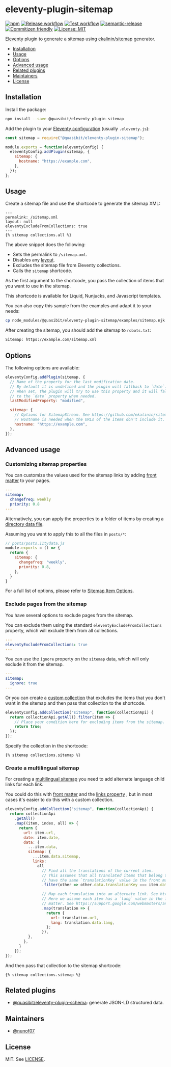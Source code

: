# eleventy-plugin-sitemap

[![npm](https://img.shields.io/npm/v/@quasibit/eleventy-plugin-sitemap)](https://www.npmjs.com/package/@quasibit/eleventy-plugin-sitemap)
[![Release workflow](https://github.com/quasibit/eleventy-plugin-sitemap/workflows/Release/badge.svg)](https://github.com/quasibit/eleventy-plugin-sitemap/actions?query=workflow%3ARelease)
[![Test workflow](https://github.com/quasibit/eleventy-plugin-sitemap/workflows/Test/badge.svg)](https://github.com/quasibit/eleventy-plugin-sitemap/actions?query=workflow%3ATest)
[![semantic-release](https://img.shields.io/badge/%20%20%F0%9F%93%A6%F0%9F%9A%80-semantic--release-e10079.svg)](https://github.com/semantic-release/semantic-release)
[![Commitizen friendly](https://img.shields.io/badge/commitizen-friendly-brightgreen.svg)](http://commitizen.github.io/cz-cli/)
[![License: MIT](https://img.shields.io/badge/License-MIT-yellow.svg)](https://opensource.org/licenses/MIT)

[Eleventy](https://www.11ty.dev/) plugin to generate a sitemap using [ekalinin/sitemap](https://github.com/ekalinin/sitemap.js) generator.

- [Installation](#installation)
- [Usage](#usage)
- [Options](#options)
- [Advanced usage](#advanced-usage)
- [Related plugins](#related-plugins)
- [Maintainers](#maintainers)
- [License](#license)

## Installation

Install the package:

```sh
npm install --save @quasibit/eleventy-plugin-sitemap
```

Add the plugin to your [Eleventy configuration](https://www.11ty.dev/docs/config/)
(usually `.eleventy.js`):

```js
const sitemap = require("@quasibit/eleventy-plugin-sitemap");

module.exports = function(eleventyConfig) {
  eleventyConfig.addPlugin(sitemap, {
    sitemap: {
      hostname: "https://example.com",
    },
  });
};
```

## Usage

Create a sitemap file and use the shortcode to generate the sitemap XML:

```njk
---
permalink: /sitemap.xml
layout: null
eleventyExcludeFromCollections: true
---
{% sitemap collections.all %}
```

The above snippet does the following:

- Sets the permalink to `/sitemap.xml`.
- Disables any [layout](https://www.11ty.dev/docs/layouts/).
- Excludes the sitemap file from Eleventy collections.
- Calls the `sitemap` shortcode.

As the first argument to the shortcode, you pass the collection of items that
you want to use in the sitemap.

This shortcode is available for Liquid, Nunjucks, and Javascript templates.

You can also copy this sample from the examples and adapt it to your needs:

```sh
cp node_modules/@quasibit/eleventy-plugin-sitemap/examples/sitemap.njk sitemap.njk
```

After creating the sitemap, you should add the sitemap to `robots.txt`:

```txt
Sitemap: https://example.com/sitemap.xml
```

## Options

The following options are available:

```js
eleventyConfig.addPlugin(sitemap, {
  // Name of the property for the last modification date.
  // By default it is undefined and the plugin will fallback to `date`.
  // When set, the plugin will try to use this property and it will fallback
  // to the `date` property when needed.
  lastModifiedProperty: "modified",

  sitemap: {
    // Options for SitemapStream. See https://github.com/ekalinin/sitemap.js/blob/master/api.md#sitemapstream
    // Hostname is needed when the URLs of the items don't include it.
    hostname: "https://example.com",
  },
});
```

## Advanced usage

### Customizing sitemap properties

You can customize the values used for the sitemap links by adding [front matter](https://www.11ty.dev/docs/data-frontmatter/)
to your pages.

```yaml
---
sitemap:
  changefreq: weekly
  priority: 0.8
---
```

Alternatively, you can apply the properties to a folder of items by creating a
[directory data file](https://www.11ty.dev/docs/data-template-dir/).

Assuming you want to apply this to all the files in `posts/*`:

```javascript
// posts/posts.11tydata.js
module.exports = () => {
  return {
    sitemap: {
      changefreq: "weekly",
      priority: 0.8,
    },
  }
}
```

For a full list of options, please refer to [Sitemap Item Options](https://github.com/ekalinin/sitemap.js/blob/master/api.md#sitemap-item-options).

### Exclude pages from the sitemap

You have several options to exclude pages from the sitemap.

You can exclude them using the standard `eleventyExcludeFromCollections`
property, which will exclude them from all collections.

```yaml
---
eleventyExcludeFromCollections: true
---
```

You can use the `ignore` property on the `sitemap` data, which will only
exclude it from the sitemap.

```yaml
---
sitemap:
  ignore: true
---
```

Or you can create a [custom collection](https://www.11ty.dev/docs/collections/#advanced-custom-filtering-and-sorting)
that excludes the items that you don't want in the sitemap and then pass that
collection to the shortcode.

```js
eleventyConfig.addCollection("sitemap", function(collectionApi) {
  return collectionApi.getAll().filter(item => {
    // Place your condition here for excluding items from the sitemap.
    return true;
  });
});
```

Specify the collection in the shortcode:

```njk
{% sitemap collections.sitemap %}
```

### Create a multilingual sitemap

For creating a [multilingual sitemap](https://webmasters.googleblog.com/2012/05/multilingual-and-multinational-site.html)
you need to add alternate  language child links for each link.

You could do this with [front matter](#customizing-sitemap-properties) and the
[links property](https://github.com/ekalinin/sitemap.js/blob/master/api.md#sitemap-item-options)
, but in most cases it's easier to do this with a custom collection.

```js
eleventyConfig.addCollection("sitemap", function(collectionApi) {
  return collectionApi
    .getAll()
    .map((item, index, all) => {
      return {
        url: item.url,
        date: item.date,
        data: {
          ...item.data,
          sitemap: {
            ...item.data.sitemap,
            links:
              all
                // Find all the translations of the current item.
                // This assumes that all translated items that belong together
                // have the same `translationKey` value in the front matter.
                .filter(other => other.data.translationKey === item.data.translationKey)

                // Map each translation into an alternate link. See https://github.com/ekalinin/sitemap.js/blob/master/api.md#ILinkItem
                // Here we assume each item has a `lang` value in the front
                // matter. See https://support.google.com/webmasters/answer/189077#language-codes
                .map(translation => {
                  return {
                    url: translation.url,
                    lang: translation.data.lang,
                  };
                }),
          },
        },
      }
    });
});
```

And then pass that collection to the sitemap shortcode:

```njk
{% sitemap collections.sitemap %}
```

## Related plugins

- [@quasibit/eleventy-plugin-schema](https://github.com/quasibit/eleventy-plugin-schema): generate JSON-LD structured data.

## Maintainers

- [@nunof07](https://github.com/nunof07)

## License

MIT. See [LICENSE](./LICENSE).
